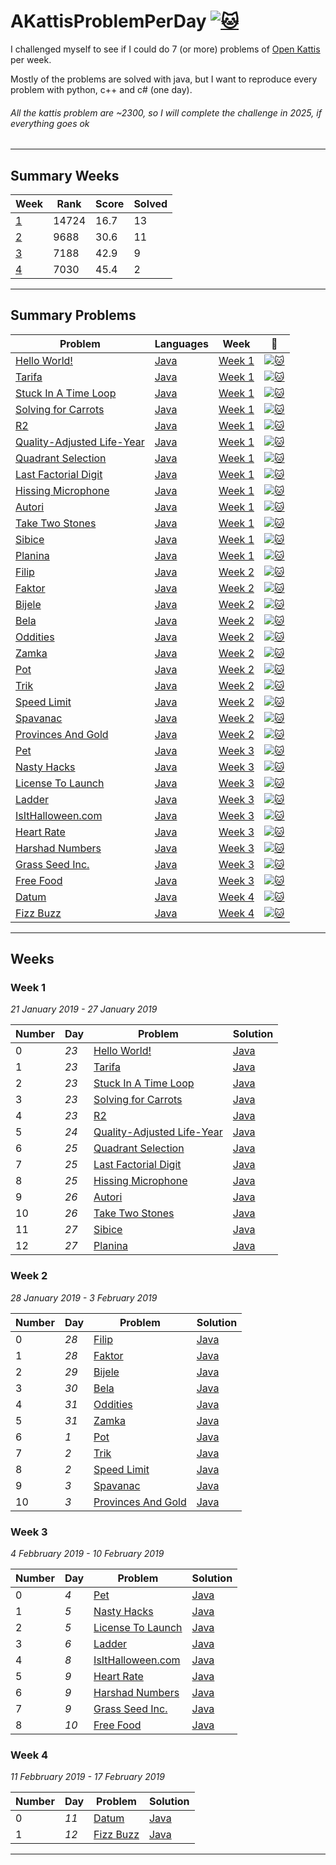 # AKattisProblemPerDay [![:cat:](https://open.kattis.com/favicon)](https://open.kattis.com/users/gabriele-puliti)

I challenged myself to see if I could do 7 (or more) problems of [Open Kattis](https://open.kattis.com) per week.

Mostly of the problems are solved with java, but I want to reproduce every problem with python, c++ and c# (one day).

###### *All the kattis problem are ~2300, so I will complete the challenge in 2025, if everything goes ok*

--------------------------------------------------

## Summary Weeks

| Week | Rank | Score | Solved |
| - | - | - | - |
| [1](#week-1) | 14724 | 16.7 | 13 |
| [2](#week-2) | 9688 | 30.6 | 11 |
| [3](#week-3) | 7188 | 42.9 | 9 |
| [4](#week-4) | 7030 | 45.4 | 2 |

----------------------------------------------------

## Summary Problems
| Problem | Languages | Week | :link: |
| - | - | - | - |
| [Hello World!](https://github.com/Wabri/AKattisProblemPerDay/blob/master/Java/HelloWorld) | [Java](https://github.com/Wabri/AKattisProblemPerDay/blob/master/Java/HelloWorld/src/Main.java) | [Week 1](##week-1) | [![:cat:](https://open.kattis.com/favicon)](https://open.kattis.com/problems/hello) |
| [Tarifa](https://github.com/Wabri/AKattisProblemPerDay/blob/master/Java/Tarifa) | [Java](https://github.com/Wabri/AKattisProblemPerDay/blob/master/Java/Tarifa/src/Main.java) | [Week 1](#week-1) | [![:cat:](https://open.kattis.com/favicon)](https://open.kattis.com/problems/tarifa) |
| [Stuck In A Time Loop](https://github.com/Wabri/AKattisProblemPerDay/blob/master/Java/StuckInATimeLoop) | [Java](https://github.com/Wabri/AKattisProblemPerDay/blob/master/Java/StuckInATimeLoop/src/Main.java) | [Week 1](#week-1) | [![:cat:](https://open.kattis.com/favicon)](https://open.kattis.com/problems/timeloop) |
| [Solving for Carrots](https://github.com/Wabri/AKattisProblemPerDay/blob/master/Java/SolvingForCarrots) | [Java](https://github.com/Wabri/AKattisProblemPerDay/blob/master/Java/SolvingForCarrots/src/Main.java) | [Week 1](#week-1) | [![:cat:](https://open.kattis.com/favicon)](https://open.kattis.com/problems/carrots) |
| [R2](https://github.com/Wabri/AKattisProblemPerDay/blob/master/Java/R2) | [Java](https://github.com/Wabri/AKattisProblemPerDay/blob/master/Java/R2/src/Main.java) | [Week 1](#week-1) | [![:cat:](https://open.kattis.com/favicon)](https://open.kattis.com/problems/r2) |
| [Quality-Adjusted Life-Year](https://github.com/Wabri/AKattisProblemPerDay/blob/master/Java/Quality-Adjusted_Life-Year) | [Java](https://github.com/Wabri/AKattisProblemPerDay/blob/master/Java/Quality-Adjusted_Life-Year/src/Main.java) | [Week 1](#week-1) | [![:cat:](https://open.kattis.com/favicon)](https://open.kattis.com/problems/qaly) |
| [Quadrant Selection](https://github.com/Wabri/AKattisProblemPerDay/blob/master/Java/QuadrantSelection) | [Java](https://github.com/Wabri/AKattisProblemPerDay/blob/master/Java/QuadrantSelection/src/Main.java) | [Week 1](#week-1) | [![:cat:](https://open.kattis.com/favicon)](https://open.kattis.com/problems/quadrant) |
| [Last Factorial Digit](https://github.com/Wabri/AKattisProblemPerDay/blob/master/Java/LastFactorialDigit) | [Java](https://github.com/Wabri/AKattisProblemPerDay/blob/master/Java/LastFactorialDigit/src/Main.java) | [Week 1](#week-1) | [![:cat:](https://open.kattis.com/favicon)](https://open.kattis.com/problems/lastfactorialdigit) |
| [Hissing Microphone](https://github.com/Wabri/AKattisProblemPerDay/blob/master/Java/HissingMicrophone) | [Java](https://github.com/Wabri/AKattisProblemPerDay/blob/master/Java/HissingMicrophone/src/Main.java) | [Week 1](#week-1) | [![:cat:](https://open.kattis.com/favicon)](https://open.kattis.com/problems/hissingmicrophone) |
| [Autori](https://github.com/Wabri/AKattisProblemPerDay/blob/master/Java/Autori) | [Java](https://github.com/Wabri/AKattisProblemPerDay/blob/master/Java/Autori/src/Main.java) | [Week 1](#week-1) | [![:cat:](https://open.kattis.com/favicon)](https://open.kattis.com/problems/autori) |
| [Take Two Stones](https://github.com/Wabri/AKattisProblemPerDay/blob/master/Java/TakeTwoStones) | [Java](https://github.com/Wabri/AKattisProblemPerDay/blob/master/Java/TakeTwoStones/src/Main.java) | [Week 1](#week-1) | [![:cat:](https://open.kattis.com/favicon)](https://open.kattis.com/problems/twostones) |
| [Sibice](https://github.com/Wabri/AKattisProblemPerDay/blob/master/Java/Sibice) | [Java](https://github.com/Wabri/AKattisProblemPerDay/blob/master/Java/Sibice/src/Main.java) | [Week 1](#week-1) | [![:cat:](https://open.kattis.com/favicon)](https://open.kattis.com/problems/sibice) |
| [Planina](https://github.com/Wabri/AKattisProblemPerDay/blob/master/Java/Planina) | [Java](https://github.com/Wabri/AKattisProblemPerDay/blob/master/Java/Planina/src/Main.java) | [Week 1](#week-1) | [![:cat:](https://open.kattis.com/favicon)](https://open.kattis.com/problems/planina) |
| [Filip](https://github.com/Wabri/AKattisProblemPerDay/blob/master/Java/Filip) | [Java](https://github.com/Wabri/AKattisProblemPerDay/blob/master/Java/Filip/src/Main.java) | [Week 2](#week-2) | [![:cat:](https://open.kattis.com/favicon)](https://open.kattis.com/problems/filip) |
| [Faktor](https://github.com/Wabri/AKattisProblemPerDay/blob/master/Java/Faktor) | [Java](https://github.com/Wabri/AKattisProblemPerDay/blob/master/Java/Faktor/src/Main.java) | [Week 2](#week-2) | [![:cat:](https://open.kattis.com/favicon)](https://open.kattis.com/problems/faktor) |
| [Bijele](https://github.com/Wabri/AKattisProblemPerDay/blob/master/Java/Bijele) | [Java](https://github.com/Wabri/AKattisProblemPerDay/blob/master/Java/Bijele/src/Main.java) | [Week 2](#week-2) | [![:cat:](https://open.kattis.com/favicon)](https://open.kattis.com/problems/bijele) |
| [Bela](https://github.com/Wabri/AKattisProblemPerDay/blob/master/Java/Bela) | [Java](https://github.com/Wabri/AKattisProblemPerDay/blob/master/Java/Bela/src/Main.java) | [Week 2](#week-2) | [![:cat:](https://open.kattis.com/favicon)](https://open.kattis.com/problems/Bela) |
| [Oddities](https://github.com/Wabri/AKattisProblemPerDay/blob/master/Java/Oddities) | [Java](https://github.com/Wabri/AKattisProblemPerDay/blob/master/Java/Oddities/src/Main.java) | [Week 2](#week-2) | [![:cat:](https://open.kattis.com/favicon)](https://open.kattis.com/problems/oddities) |
| [Zamka](https://github.com/Wabri/AKattisProblemPerDay/blob/master/Java/Zamka) | [Java](https://github.com/Wabri/AKattisProblemPerDay/blob/master/Java/Zamka/src/Main.java) | [Week 2](#week-2) | [![:cat:](https://open.kattis.com/favicon)](https://open.kattis.com/problems/zamka) |
| [Pot](https://github.com/Wabri/AKattisProblemPerDay/blob/master/Java/Pot) | [Java](https://github.com/Wabri/AKattisProblemPerDay/blob/master/Java/Pot/src/Main.java) | [Week 2](#week-2) | [![:cat:](https://open.kattis.com/favicon)](https://open.kattis.com/problems/pot) |
| [Trik](https://github.com/Wabri/AKattisProblemPerDay/blob/master/Java/Trik) | [Java](https://github.com/Wabri/AKattisProblemPerDay/blob/master/Java/Trik/src/Main.java) | [Week 2](#week-2) | [![:cat:](https://open.kattis.com/favicon)](https://open.kattis.com/problems/trik) |
| [Speed Limit](https://github.com/Wabri/AKattisProblemPerDay/blob/master/Java/SpeedLimit) | [Java](https://github.com/Wabri/AKattisProblemPerDay/blob/master/Java/SpeedLimit/src/Main.java) | [Week 2](#week-2) | [![:cat:](https://open.kattis.com/favicon)](https://open.kattis.com/problems/speedlimit) |
| [Spavanac](https://github.com/Wabri/AKattisProblemPerDay/blob/master/Java/Spavanac) | [Java](https://github.com/Wabri/AKattisProblemPerDay/blob/master/Java/Spavanac/src/Main.java) | [Week 2](#week-2) | [![:cat:](https://open.kattis.com/favicon)](https://open.kattis.com/problems/spavanac) |
| [Provinces And Gold](https://github.com/Wabri/AKattisProblemPerDay/blob/master/Java/ProvincesAndGold) | [Java](https://github.com/Wabri/AKattisProblemPerDay/blob/master/Java/ProvincesAndGold/src/Main.java) | [Week 2](#week-2) | [![:cat:](https://open.kattis.com/favicon)](https://open.kattis.com/problems/provincesandgold) |
| [Pet](https://github.com/Wabri/AKattisProblemPerDay/blob/master/Java/Pet) | [Java](https://github.com/Wabri/AKattisProblemPerDay/blob/master/Java/Pet/src/Main.java) | [Week 3](#week-3) | [![:cat:](https://open.kattis.com/favicon)](https://open.kattis.com/problems/pet) |
| [Nasty Hacks](https://github.com/Wabri/AKattisProblemPerDay/blob/master/Java/NastyHacks) | [Java](https://github.com/Wabri/AKattisProblemPerDay/blob/master/Java/NastyHacks/src/Main.java) | [Week 3](#week-3) | [![:cat:](https://open.kattis.com/favicon)](https://open.kattis.com/problems/nastyhacks) |
| [License To Launch](https://github.com/Wabri/AKattisProblemPerDay/blob/master/Java/LicenseToLaunch) | [Java](https://github.com/Wabri/AKattisProblemPerDay/blob/master/Java/LicenseToLaunch/src/Main.java) | [Week 3](#week-3) | [![:cat:](https://open.kattis.com/favicon)](https://open.kattis.com/problems/licensetolaunch) |
| [Ladder](https://github.com/Wabri/AKattisProblemPerDay/blob/master/Java/Ladder) | [Java](https://github.com/Wabri/AKattisProblemPerDay/blob/master/Java/Ladder/src/Main.java) | [Week 3](#week-3) | [![:cat:](https://open.kattis.com/favicon)](https://open.kattis.com/problems/ladder) |
| [IsItHalloween.com](https://github.com/Wabri/AKattisProblemPerDay/blob/master/Java/IsItHalloween) | [Java](https://github.com/Wabri/AKattisProblemPerDay/blob/master/Java/IsItHalloween/src/Main.java) | [Week 3](#week-3) | [![:cat:](https://open.kattis.com/favicon)](https://open.kattis.com/problems/isithalloween) |
| [Heart Rate](https://github.com/Wabri/AKattisProblemPerDay/blob/master/Java/HeartRate) | [Java](https://github.com/Wabri/AKattisProblemPerDay/blob/master/Java/HeartRate/src/Main.java) | [Week 3](#week-3) | [![:cat:](https://open.kattis.com/favicon)](https://open.kattis.com/problems/heartrate) |
| [Harshad Numbers](https://github.com/Wabri/AKattisProblemPerDay/blob/master/Java/HarshadNumbers) | [Java](https://github.com/Wabri/AKattisProblemPerDay/blob/master/Java/HarshadNumbers/src/Main.java) | [Week 3](#week-3) | [![:cat:](https://open.kattis.com/favicon)](https://open.kattis.com/problems/harshadnumbers) |
| [Grass Seed Inc.](https://github.com/Wabri/AKattisProblemPerDay/blob/master/Java/GrassSeedInc.) | [Java](https://github.com/Wabri/AKattisProblemPerDay/blob/master/Java/GrassSeedInc./src/Main.java) | [Week 3](#week-3) | [![:cat:](https://open.kattis.com/favicon)](https://open.kattis.com/problems/grassseed) |
| [Free Food](https://github.com/Wabri/AKattisProblemPerDay/blob/master/Java/FreeFood) | [Java](https://github.com/Wabri/AKattisProblemPerDay/blob/master/Java/FreeFood/src/Main.java) | [Week 3](#week-3) | [![:cat:](https://open.kattis.com/favicon)](https://open.kattis.com/problems/freefood) |
| [Datum](https://github.com/Wabri/AKattisProblemPerDay/blob/master/Java/Datum) | [Java](https://github.com/Wabri/AKattisProblemPerDay/blob/master/Java/Datum/src/Main.java) | [Week 4](#week-4) | [![:cat:](https://open.kattis.com/favicon)](https://open.kattis.com/problems/datum) |
| [Fizz Buzz](https://github.com/Wabri/AKattisProblemPerDay/blob/master/Java/FizzBuzz) | [Java](https://github.com/Wabri/AKattisProblemPerDay/blob/master/Java/FizzBuzz/src/Main.java) | [Week 4](#week-4) | [![:cat:](https://open.kattis.com/favicon)](https://open.kattis.com/problems/fizzbuzz) |

--------------------------------------------------

## Weeks

### Week 1
*21 January 2019 - 27 January 2019*

| Number | Day | Problem | Solution |
| - | - | - | - |
| 0 | *23* | [Hello World!](https://open.kattis.com/problems/hello) | [Java](https://github.com/Wabri/AKattisProblemPerDay/blob/master/Java/HelloWorld/src/Main.java) |
| 1 | *23* | [Tarifa](https://open.kattis.com/problems/tarifa) | [Java](https://github.com/Wabri/AKattisProblemPerDay/blob/master/Java/Tarifa/src/Main.java) |
| 2 | *23* | [Stuck In A Time Loop](https://open.kattis.com/problems/timeloop) | [Java](https://github.com/Wabri/AKattisProblemPerDay/blob/master/Java/StuckInATimeLoop/src/Main.java) |
| 3 | *23* | [Solving for Carrots](https://open.kattis.com/problems/carrots) | [Java](https://github.com/Wabri/AKattisProblemPerDay/blob/master/Java/SolvingForCarrots/src/Main.java) |
| 4 | *23* | [R2](https://open.kattis.com/problems/r2) | [Java](https://github.com/Wabri/AKattisProblemPerDay/blob/master/Java/R2/src/Main.java) |
| 5 | *24* | [Quality-Adjusted Life-Year](https://open.kattis.com/problems/qaly) | [Java](https://github.com/Wabri/AKattisProblemPerDay/blob/master/Java/Quality-Adjusted_Life-Year/src/Main.java) |
| 6 | *25* | [Quadrant Selection](https://open.kattis.com/problems/quadrant) | [Java](https://github.com/Wabri/AKattisProblemPerDay/blob/master/Java/QuadrantSelection/src/Main.java) |
| 7 | *25* | [Last Factorial Digit](https://open.kattis.com/problems/lastfactorialdigit) | [Java](https://github.com/Wabri/AKattisProblemPerDay/blob/master/Java/LastFactorialDigit/src/Main.java) |
| 8 | *25* | [Hissing Microphone](https://open.kattis.com/problems/hissingmicrophone) | [Java](https://github.com/Wabri/AKattisProblemPerDay/blob/master/Java/HissingMicrophone/src/Main.java) |
| 9 | *26* | [Autori](https://open.kattis.com/problems/autori) | [Java](https://github.com/Wabri/AKattisProblemPerDay/blob/master/Java/Autori/src/Main.java) |
| 10 | *26* | [Take Two Stones](https://open.kattis.com/problems/twostones) | [Java](https://github.com/Wabri/AKattisProblemPerDay/blob/master/Java/TakeTwoStones/src/Main.java) |
| 11 | *27* | [Sibice](https://open.kattis.com/problems/sibice) | [Java](https://github.com/Wabri/AKattisProblemPerDay/blob/master/Java/Sibice/src/Main.java) |
| 12 | *27* | [Planina](https://open.kattis.com/problems/planina) | [Java](https://github.com/Wabri/AKattisProblemPerDay/blob/master/Java/Planina/src/Main.java) |

### Week 2
*28 January 2019 - 3 February 2019*

| Number | Day | Problem | Solution |
| - | - | - | - |
| 0 | *28* | [Filip](https://open.kattis.com/problems/filip) | [Java](https://github.com/Wabri/AKattisProblemPerDay/blob/master/Java/Filip/src/Main.java) |
| 1 | *28* | [Faktor](https://open.kattis.com/problems/faktor) | [Java](https://github.com/Wabri/AKattisProblemPerDay/blob/master/Java/Faktor/src/Main.java) |
| 2 | *29* | [Bijele](https://open.kattis.com/problems/Bijele) | [Java](https://github.com/Wabri/AKattisProblemPerDay/blob/master/Java/Bijele/src/Main.java) |
| 3 | *30* | [Bela](https://open.kattis.com/problems/Bela) | [Java](https://github.com/Wabri/AKattisProblemPerDay/blob/master/Java/Bela/src/Main.java) |
| 4 | *31* | [Oddities](https://open.kattis.com/problems/oddities) | [Java](https://github.com/Wabri/AKattisProblemPerDay/blob/master/Java/Oddities/src/Main.java) |
| 5 | *31* | [Zamka](https://open.kattis.com/problems/zamka) | [Java](https://github.com/Wabri/AKattisProblemPerDay/blob/master/Java/Zamka/src/Main.java) |
| 6 | *1* | [Pot](https://open.kattis.com/problems/pot) | [Java](https://github.com/Wabri/AKattisProblemPerDay/blob/master/Java/Pot/src/Main.java) |
| 7 | *2* | [Trik](https://open.kattis.com/problems/trik) | [Java](https://github.com/Wabri/AKattisProblemPerDay/blob/master/Java/Trik/src/Main.java) |
| 8 | *2* | [Speed Limit](https://open.kattis.com/problems/speedlimit) | [Java](https://github.com/Wabri/AKattisProblemPerDay/blob/master/Java/SpeedLimit/src/Main.java) |
| 9 | *3* | [Spavanac](https://open.kattis.com/problems/spavanac) | [Java](https://github.com/Wabri/AKattisProblemPerDay/blob/master/Java/Spavanac/src/Main.java) |
| 10 | *3* | [Provinces And Gold](https://open.kattis.com/problems/provincesandgold) | [Java](https://github.com/Wabri/AKattisProblemPerDay/blob/master/Java/ProvincesAndGold/src/Main.java) |

### Week 3
*4 Febbruary 2019 - 10 February 2019*

| Number | Day | Problem | Solution |
| - | - | - | - |
| 0 | *4* | [Pet](https://open.kattis.com/problems/pet) | [Java](https://github.com/Wabri/AKattisProblemPerDay/blob/master/Java/Pet/src/Main.java) |
| 1 | *5* | [Nasty Hacks](https://open.kattis.com/problems/nastyhacks) | [Java](https://github.com/Wabri/AKattisProblemPerDay/blob/master/Java/NastyHacks/src/Main.java) |
| 2 | *5* | [License To Launch](https://open.kattis.com/problems/licensetolaunch) | [Java](https://github.com/Wabri/AKattisProblemPerDay/blob/master/Java/LicenseToLaunch/src/Main.java) |
| 3 | *6* | [Ladder](https://open.kattis.com/problems/ladder) | [Java](https://github.com/Wabri/AKattisProblemPerDay/blob/master/Java/Ladder/src/Main.java) |
| 4 | *8* | [IsItHalloween.com](https://open.kattis.com/problems/isithalloween) | [Java](https://github.com/Wabri/AKattisProblemPerDay/blob/master/Java/IsItHalloween/src/Main.java) |
| 5 | *9* | [Heart Rate](https://open.kattis.com/problems/heartrate) | [Java](https://github.com/Wabri/AKattisProblemPerDay/blob/master/Java/HeartRate/src/Main.java) |
| 6 | *9* | [Harshad Numbers](https://open.kattis.com/problems/harshadnumbers) | [Java](https://github.com/Wabri/AKattisProblemPerDay/blob/master/Java/HarshadNumbers/src/Main.java) |
| 7 | *9* | [Grass Seed Inc.](https://open.kattis.com/problems/grassseed) | [Java](https://github.com/Wabri/AKattisProblemPerDay/blob/master/Java/GrassSeedInc./src/Main.java) |
| 8 | *10* | [Free Food](https://open.kattis.com/problems/freefood) | [Java](https://github.com/Wabri/AKattisProblemPerDay/blob/master/Java/FreeFood/src/Main.java) |

### Week 4
*11 Febbruary 2019 - 17 February 2019*

| Number | Day | Problem | Solution |
| - | - | - | - |
| 0 | *11* | [Datum](https://open.kattis.com/problems/datum) | [Java](https://github.com/Wabri/AKattisProblemPerDay/blob/master/Java/Datum/src/Main.java) |
| 1 | *12* | [Fizz Buzz](https://open.kattis.com/problems/fizzbuzz) | [Java](https://github.com/Wabri/AKattisProblemPerDay/blob/master/Java/FizzBuzz/src/Main.java) |

--------------------------------------------------
